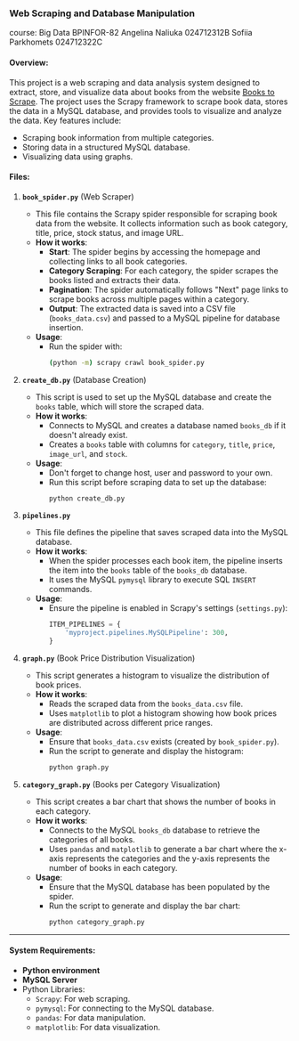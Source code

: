### Web Scraping and Database Manipulation
course: Big Data BPINFOR-82
Angelina Naliuka 024712312B
Sofiia Parkhomets 024712322C

#### Overview:
This project is a web scraping and data analysis system designed to extract, store, and visualize data about books from the website [Books to Scrape](http://books.toscrape.com). The project uses the Scrapy framework to scrape book data, stores the data in a MySQL database, and provides tools to visualize and analyze the data. Key features include:
- Scraping book information from multiple categories.
- Storing data in a structured MySQL database.
- Visualizing data using graphs.
  
#### Files:

1. **`book_spider.py`** (Web Scraper)
   - This file contains the Scrapy spider responsible for scraping book data from the website. It collects information such as book category, title, price, stock status, and image URL.
   - **How it works**:
     - **Start**: The spider begins by accessing the homepage and collecting links to all book categories.
     - **Category Scraping**: For each category, the spider scrapes the books listed and extracts their data.
     - **Pagination**: The spider automatically follows "Next" page links to scrape books across multiple pages within a category.
     - **Output**: The extracted data is saved into a CSV file (`books_data.csv`) and passed to a MySQL pipeline for database insertion.
   - **Usage**: 
     - Run the spider with:
       ```bash
       (python -m) scrapy crawl book_spider.py
       ```

2. **`create_db.py`** (Database Creation)
   - This script is used to set up the MySQL database and create the `books` table, which will store the scraped data.
   - **How it works**:
     - Connects to MySQL and creates a database named `books_db` if it doesn't already exist.
     - Creates a `books` table with columns for `category`, `title`, `price`, `image_url`, and `stock`.
   - **Usage**:
     - Don't forget to change host, user and password to your own.
     - Run this script before scraping data to set up the database:
       ```bash
       python create_db.py
       ```

3. **`pipelines.py`**
   - This file defines the pipeline that saves scraped data into the MySQL database.
   - **How it works**:
     - When the spider processes each book item, the pipeline inserts the item into the `books` table of the `books_db` database.
     - It uses the MySQL `pymysql` library to execute SQL `INSERT` commands.
   - **Usage**:
     - Ensure the pipeline is enabled in Scrapy's settings (`settings.py`):
       ```python
       ITEM_PIPELINES = {
           'myproject.pipelines.MySQLPipeline': 300,
       }
       ```

4. **`graph.py`** (Book Price Distribution Visualization)
   - This script generates a histogram to visualize the distribution of book prices.
   - **How it works**:
     - Reads the scraped data from the `books_data.csv` file.
     - Uses `matplotlib` to plot a histogram showing how book prices are distributed across different price ranges.
   - **Usage**:
     - Ensure that `books_data.csv` exists (created by `book_spider.py`).
     - Run the script to generate and display the histogram:
       ```bash
       python graph.py
       ```

5. **`category_graph.py`** (Books per Category Visualization)
   - This script creates a bar chart that shows the number of books in each category.
   - **How it works**:
     - Connects to the MySQL `books_db` database to retrieve the categories of all books.
     - Uses `pandas` and `matplotlib` to generate a bar chart where the x-axis represents the categories and the y-axis represents the number of books in each category.
   - **Usage**:
     - Ensure that the MySQL database has been populated by the spider.
     - Run the script to generate and display the bar chart:
       ```bash
       python category_graph.py
       ```

---

#### System Requirements:

- **Python environment**
- **MySQL Server** 
- Python Libraries:
  - `Scrapy`: For web scraping.
  - `pymysql`: For connecting to the MySQL database.
  - `pandas`: For data manipulation.
  - `matplotlib`: For data visualization.
